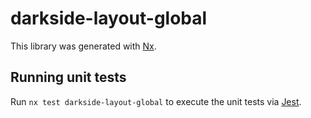 # darkside-layout-global

This library was generated with [Nx](https://nx.dev).

## Running unit tests

Run `nx test darkside-layout-global` to execute the unit tests via [Jest](https://jestjs.io).

